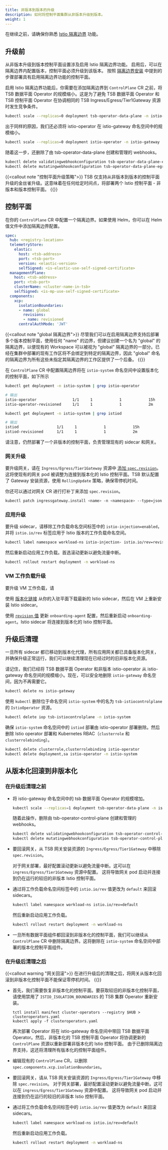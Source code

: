```yaml
---
title: 非版本到版本的升级
description: 如何将控制平面集群从非版本升级到版本。
weight: 1
---
```


在继续之前，请确保你熟悉 [Istio 隔离边界](../../isolation-boundaries) 功能。

## 升级前

从非版本升级到版本控制平面设置涉及启用 Istio 隔离边界功能。
启用后，可以在隔离边界内配置版本，控制平面必须升级到该版本。
按照 [隔离边界安装](../../isolation-boundaries#installation) 中提到的步骤部署具有启用隔离边界功能的控制平面。

启用 Istio 隔离边界功能后，你需要在添加隔离边界到 `ControlPlane` CR 之前，将 TSB 数据平面 Operator 的规模缩小。这是为了避免 TSB 数据平面 Operator 和 TSB 控制平面 Operator 在协调相同的 TSB Ingress/Egress/Tier1Gateway 资源时发生竞争条件。

```bash
kubectl scale --replicas=0 deployment tsb-operator-data-plane -n istio-gateway
```

出于同样的原因，我们还必须将 istio-operator 在 istio-gateway 命名空间中的规模缩小。
```bash
kubectl scale --replicas=0 deployment istio-operator -n istio-gateway
```

随着这一步，还删除了由 tsb-operator-data-plane 创建和管理的 webhooks。

```bash
kubectl delete validatingwebhookconfiguration tsb-operator-data-plane-egress tsb-operator-data-plane-ingress tsb-operator-data-plane-tier1; \
kubectl delete mutatingwebhookconfiguration tsb-operator-data-plane-egress tsb-operator-data-plane-ingress tsb-operator-data-plane-tier1;
```

{{<callout note "控制平面升级策略">}}
TSB 仅支持从非版本到版本的控制平面升级的金丝雀升级。这意味着在任何给定时间点，将部署两个 Istio 控制平面 - 非版本和版本控制平面。
{{</callout>}}

## 控制平面

在你的 `ControlPlane` CR 中配置一个隔离边界。如果使用 Helm，你可以在 Helm 值文件中添加隔离边界配置。

```yaml
spec:
  hub: <registry-location>
  telemetryStore:
    elastic:
      host: <tsb-address>
      port: <tsb-port>
      version: <elastic-version>
      selfSigned: <is-elastic-use-self-signed-certificate>
  managementPlane:
    host: <tsb-address>
    port: <tsb-port>
    clusterName: <cluster-name-in-tsb>
    selfSigned: <is-mp-use-self-signed-certificate>
  components:
    xcp:
      isolationBoundaries:
      - name: global
        revisions:
        - name: revisioned
      centralAuthMode: 'JWT'
```

{{<callout note "global 隔离边界">}}
尽管我们可以在启用隔离边界支持后部署多个版本控制平面，使用任何 "name" 的边界，但建议创建一个名为 "global" 的隔离边界，以便现有的 Workspace 可以被视为 "global" 隔离边界的一部分。已经在集群中部署的现有工作区将不会绑定到特定的隔离边界，因此 "global" 命名的隔离边界为所有这些未指定其隔离边界的工作区提供了一个后备。
{{</callout>}}

在 `ControlPlane` CR 中配置隔离边界将在 `istio-system` 命名空间中设置版本化的控制平面，如下所示

```bash
kubectl get deployment -n istio-system | grep istio-operator
```

```bash
# 输出
istio-operator                1/1     1            1            15h
istio-operator-revisioned     1/1     1            1            2m
```

```bash
kubectl get deployment -n istio-system | grep istiod
```

```bash
# 输出
istiod                 1/1     1            1            15h
istiod-revisioned      1/1     1            1            2m
```

请注意，仍然部署了一个非版本的控制平面，负责管理现有的 sidecar 和网关。

### 网关升级

要升级网关，请在 `Ingress/Egress/Tier1Gateway` 资源中 [添加 `spec.revision`](../../isolation-boundaries#gateway-deployment)。这将使现有的网关 pod 被调整为连接到版本化的 Istio 控制平面。TSB 默认配置了 Gateway 安装资源，使用 `RollingUpdate` 策略，确保零停机时间。

你还可以通过对网关 CR 进行打补丁来添加 `spec.revision`。
```bash
kubectl patch ingressgateway.install <name> -n <namespace> --type=json --patch '[{"op": "replace","path": "/spec/revision","value": "revisioned"}]'; \
```

### 应用升级

要升级 sidecar，请移除工作负载命名空间标签中的 `istio-injection=enabled`，并将 `istio.io/rev` 标签应用于 Istio 版本的工作负载命名空间。

```bash
kubectl label namespace workload-ns istio-injection- istio.io/rev=revisioned
```

然后重新启动应用工作负载。首选滚动更新以避免流量中断。
```bash
kubectl rollout restart deployment -n workload-ns
```

### VM 工作负载升级

要升级 VM 工作负载，请

使用 [版本化链接](../../workload_onboarding/guides/setup#installing-istio-sidecar-for-revisioned-istio) 从你的入驻平面下载最新的 Istio sidecar，然后在 VM 上重新安装 Istio sidecar。

使用 [`revision` 值](../../isolation-boundaries#vm-workload-onboarding) 更新 `onboarding-agent` 配置，然后重新启动 `onboarding-agent`。Istio sidecar 将连接到版本化的 Istio 控制平面。

## 升级后清理

一旦所有 sidecar 都已移动到版本化代理，所有应用网关都已具备版本化网关，并确保升级正常运行，我们可以继续清理现在已经过时的旧非版本化资源。

请记住，我们已经将 TSB 数据平面 Operator 和非版本 istio-operator 从 istio-gateway 命名空间的规模缩小。现在，可以安全地删除 `istio-gateway` 命名空间，因为不再需要它。

```bash
kubectl delete ns istio-gateway
```

使用 `kubectl` 删除位于命名空间 `istio-system` 中的名为 `tsb-istiocontrolplane` 的 `IstioOperator` 资源。

```bash
kubectl delete iop tsb-istiocontrolplane -n istio-system
```

确保 `istio-system` 命名空间中的 `istiod` 部署由 istio-operator 部署删除。然后删除 Istio operator 部署和 Kubernetes RBAC（`clusterrole` 和 `clusterrolebinding`）。

```bash
kubectl delete clusterrole,clusterrolebinding istio-operator
kubectl delete deployment,sa istio-operator -n istio-system
```

## 从版本化回滚到非版本化

### 在升级后清理之前

- 将 istio-gateway 命名空间中的 tsb 数据平面 Operator 的规模增加。
  ```bash
  kubectl scale --replicas=1 deployment tsb-operator-data-plane -n istio-gateway
  ```
  随着此操作，删除由 tsb-operator-control-plane 创建和管理的 webhooks。
  ```bash
  kubectl delete validatingwebhookconfiguration tsb-operator-control-plane-egress tsb-operator-control-plane-ingress tsb-operator-control-plane-tier1; \
  kubectl delete mutatingwebhookconfiguration tsb-operator-control-plane-egress tsb-operator-control-plane-ingress tsb-operator-control-plane-tier1;
  ```

- 要回滚网关，从 TSB 网关安装资源的 `Ingress/Egress/Tier1Gateway` 中移除 `spec.revision`。

  对于网关部署，最好配置滚动更新以避免流量中断。这可以在 `ingress/Egress/Tier1Gateway` 资源中配置。
  这将导致网关 pod 启动并连接到仍在运行的较旧的非版本 Istio 控制平面。

- 通过将工作负载命名空间标签中的 `istio.io/rev` 值更改为 `default` 来回滚 sidecars。
  ```bash
  kubectl label namespace workload-ns istio.io/rev=default
  ```

  然后重新启动应用工作负载。
  ```bash
  kubectl rollout restart deployment -n workload-ns
  ```

- 一旦所有数据平面组件都回滚到非版本化的控制平面，我们可以继续从 `ControlPlane` CR 中删除隔离边界。这将删除在 `istio-system` 命名空间中部署的版本化控制平面组件。

### 在升级后清理之后

{{<callout warning "网关回滚">}}
在进行升级后的清理之后，将网关从版本化回滚到非版本化控制平面不能保证零停机时间。
{{</callout>}}

- 首先，我们需要恢复非版本化的控制平面。要获取较旧的非版本化控制平面，请使用禁用了 `ISTIO_ISOLATION_BOUNDARIES` 的 TSB 集群 Operator 重新安装。
  ```
  tctl install manifest cluster-operators --registry $HUB > clusteroperators.yaml
  kubectl apply -f clusteroperators.yaml
  ```

  再次部署 Operator 将在 istio-gateway 命名空间中带回 TSB 数据平面 Operator。然后，非版本化的 TSB 控制平面 Operator 将协调更新的 `ControlPlane` 资源以重新部署非版本化的 Istio 控制平面。
  由于已删除隔离边界支持，这还将清理所有版本化的控制平面组件。

- 编辑现有的 `ControlPlane` CR，以删除 `spec.components.xcp.isolationBoundaries`。

- 要回滚网关，请从 TSB 网关安装资源的 `Ingress/Egress/Tier1Gateway` 中移除 `spec.revision`。
  对于网关部署，最好配置滚动更新以避免流量中断。这可以在 `ingress/Egress/Tier1Gateway` 资源中配置。
  这将导致网关 pod 启动并连接到仍在运行的较旧的非版本 Istio 控制平面。

- 通过将工作负载命名空间标签中的 `istio.io/rev` 值更改为 `default` 来回滚 sidecars。
  ```bash
  kubectl label namespace workload-ns istio.io/rev=default
  ```

  然后重新启动应用工作负载。
  ```bash
  kubectl rollout restart deployment -n workload-ns
  ```
